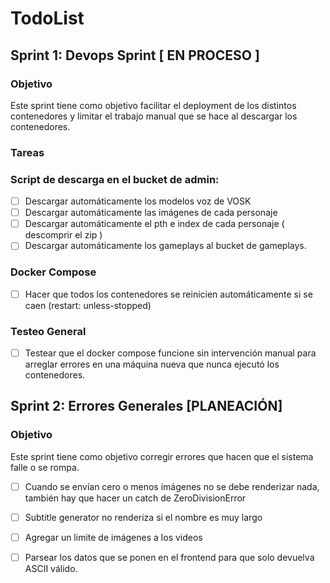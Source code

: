 # TodoList

## Sprint 1: Devops Sprint [ EN PROCESO ]

### Objetivo
Este sprint tiene como objetivo facilitar el deployment de los distintos contenedores y limitar el trabajo manual que se hace al descargar los contenedores.

### Tareas

### Script de descarga en el bucket de admin:
- [ ] Descargar automáticamente los modelos voz de VOSK
- [ ] Descargar automáticamente las imágenes de cada personaje
- [ ] Descargar automáticamente el pth e index de cada personaje ( descomprir el zip )
- [ ] Descargar automáticamente los gameplays al bucket de gameplays.

### Docker Compose
- [ ] Hacer que todos los contenedores se reinicien automáticamente si se caen  (restart: unless-stopped)

### Testeo General
- [ ] Testear que el docker compose funcione sin intervención manual para arreglar errores en una máquina nueva que nunca ejecutó los contenedores.

## Sprint 2: Errores Generales [PLANEACIÓN]

### Objetivo
Este sprint tiene como objetivo corregir errores que hacen que el sistema falle o se rompa.

- [ ] Cuando se envían cero o menos imágenes no se debe renderizar nada, también hay que hacer un catch de ZeroDivisionError
- [ ] Subtitle generator no renderiza si el nombre es muy largo
- [ ] Agregar un limite de imágenes a los videos
- [ ] Parsear los datos que se ponen en el frontend para que solo devuelva ASCII válido.

